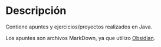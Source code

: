 # Descripción

Contiene apuntes y ejercicios/proyectos realizados en Java.

Los apuntes son archivos MarkDown, ya que utilizo [Obsidian](https://obsidian.md/).
